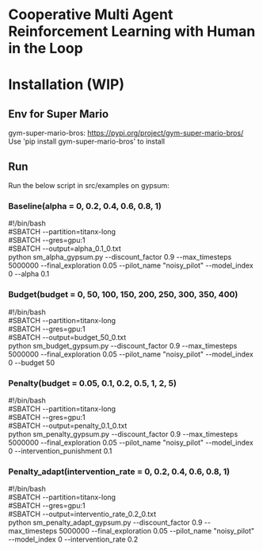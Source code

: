 # Cooperative Multi Agent Reinforcement Learning with Human in the Loop


# Installation (WIP)
## Env for Super Mario 
gym-super-mario-bros: https://pypi.org/project/gym-super-mario-bros/  
Use 'pip install gym-super-mario-bros' to install  

## Run
Run the below script in src/examples on gypsum:  


### Baseline(alpha = 0, 0.2, 0.4, 0.6, 0.8, 1)  
#!/bin/bash    
#SBATCH --partition=titanx-long  
#SBATCH --gres=gpu:1  
#SBATCH --output=alpha_0.1_0.txt  
python sm_alpha_gypsum.py --discount_factor 0.9 --max_timesteps 5000000 --final_exploration 0.05 --pilot_name "noisy_pilot" --model_index 0 --alpha 0.1

### Budget(budget = 0, 50, 100, 150, 200, 250, 300, 350, 400)  
#!/bin/bash    
#SBATCH --partition=titanx-long  
#SBATCH --gres=gpu:1  
#SBATCH --output=budget_50_0.txt  
python sm_budget_gypsum.py --discount_factor 0.9 --max_timesteps 5000000 --final_exploration 0.05 --pilot_name "noisy_pilot" --model_index 0 --budget 50


### Penalty(budget = 0.05, 0.1, 0.2, 0.5, 1, 2, 5)  
#!/bin/bash    
#SBATCH --partition=titanx-long  
#SBATCH --gres=gpu:1  
#SBATCH --output=penalty_0.1_0.txt  
python sm_penalty_gypsum.py --discount_factor 0.9 --max_timesteps 5000000 --final_exploration 0.05 --pilot_name "noisy_pilot" --model_index 0 --intervention_punishment 0.1


### Penalty_adapt(intervention_rate = 0, 0.2, 0.4, 0.6, 0.8, 1)  
#!/bin/bash    
#SBATCH --partition=titanx-long  
#SBATCH --gres=gpu:1  
#SBATCH --output=interventio_rate_0.2_0.txt  
python sm_penalty_adapt_gypsum.py --discount_factor 0.9 --max_timesteps 5000000 --final_exploration 0.05 --pilot_name "noisy_pilot" --model_index 0 --intervention_rate 0.2